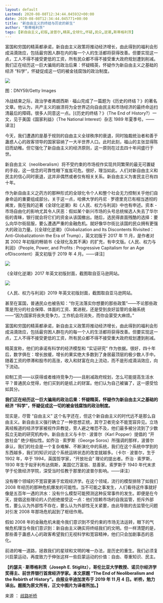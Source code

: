 ```yaml
---
layout: default
Lastmod: 2020-08-08T12:34:44.045932+00:00
date: 2020-08-08T12:34:44.045771+00:00
title: "新自由主义的终结与历史的新生"
author: "斯蒂格利茨"
tags: [新自由主义,初版,波普尔,精英,全球化,怀疑,民众,逆潮,斯蒂格利茨]
---
```


富国和穷国的精英都承诺，新自由主义政策将推动经济增长，由此得到的福利会形成涓滴效应，包括最穷困人群在内的每一个人的生活都将获得改善。但要实现这一点，工人不得不接受更低的工资，所有民众都不得不接受重大政府规划遭到削减。我们正在经历这一巨大骗局的政治后果：怀疑精英，怀疑作为新自由主义之基础的经济 “科学”，怀疑促成这一切的被金钱腐蚀的政治制度。

![](https://images.weserv.nl/?url=http%3A//static.cwzg.cn/image/264x0/90/2/4dde532966f6ce1e/p/202004/5d06a6685774fea0092bff607d9524f0.jpeg)

图：DNY59/Getty Images

冷战结束之际，政治学者弗朗西斯 · 福山完成了一篇题为《历史的终结？》的著名文章。他认为，共产主义的崩溃将为全世界迈向自由民主和市场经济的最终命运扫清最后的障碍。很多人同意这一点。\[《历史的终结？》（The End of History?）一文，见于美国《国家利益》（The National Interest）杂志 1989 年夏季号。——译注\]

今天，我们遭遇的是基于规则的自由主义全球秩序的衰退，同时独裁统治者和善于蛊惑人心的政客领导的国家容纳了一大半世界人口。此时此刻，福山的主张显得陈旧而幼稚。但它强化了新自由主义的经济原则，这一原则在过去四十年间盛行于世。

新自由主义（neoliberalism）将不受约束的市场视作实现共同繁荣的最无可置疑的手段，这一信念的可靠性眼下岌岌可危。很好，理当如此。人们对新自由主义和民主的信心同时衰退，这并非偶然或者仅有相关关系。新自由主义为害民主已有四十年。

作为新自由主义之药方的那种形式的全球化令个人和整个社会无力控制关乎他们自身命运的重要组成部分。关于这一点，哈佛大学的丹尼 · 罗德里克已有相当透彻的阐发，我在我的近著《全球化逆潮》和《人民、权力与利润》中也有申述。资本 - 市场自由化的影响尤其令人厌恶：假如某个新兴市场的头号总统候选人失去了华尔街的青睐，银行就会将它们的资金从该国撤出。随后，选民得直面残酷的选择：要么向华尔街屈服，要么遭遇严重的金融危机。就好像华尔街比该国的民众拥有更强大的政治力量。\[《全球化逆潮》（Globalization and Its Discontents Rivisited：Anti-Globalizationin the Era of Trump），英文初版于 2017 年 11 月，是作者对其 2002 年初版的畅销书《全球化及其不满》的扩充，有中文版。《人民、权力与利润》（People, Power, and Profits : Progressive Capitalism for an Age ofDiscontent）英文初版于 2019 年 4 月。——译注\]

![](https://images.weserv.nl/?url=http%3A//static.cwzg.cn/image/264x0/90/2/2773e8b79401e493/p/202004/489a6c196b02ed4e30e898e4cf87baaf.png)

《全球化逆潮》2017 年英文初版封面，截图取自亚马逊网站。

![](https://images.weserv.nl/?url=http%3A//static.cwzg.cn/image/264x0/90/2/2e281561706e988c/p/202004/46334ab1f3bf7676b307c564443e64de.png)

《人民、权力与利润》2019 年英文初版封面，截图取自亚马逊网站。

甚至在富国，普通民众也被告知：“你无法落实你想要的那些政策”——不论那些政策是充分的社会保障、体面的工资、累进税，还是受到良好监管的金融系统——“因为国家将丧失竞争力，工作机会将消失，而你会蒙受大麻烦。”

富国和穷国的精英都承诺，新自由主义政策将推动经济增长，由此得到的福利会形成涓滴效应，包括最穷困人群在内的每一个人的生活都将获得改善。但要实现这一点，工人不得不接受更低的工资，所有民众都不得不接受重大政府规划遭到削减。

精英宣称，他们的承诺有科学的经济模型和 “实证研究” 作为依据。很好，四十年后，数字俱在：增长放缓，增长的果实绝大多数到了身居最顶层的极少数人手中。随着工资的停滞和股市的高涨，收入和财富在向上流动，而不是形成滴涓效应，向下流动。

抑制工资——以获得或者维持竞争力——且削减政府规划，怎么可能提高生活水平？普通民众觉得，他们买到的是纸上的财富。他们认为自己被骗了，这一感受恰如其分。

**我们正在经历这一巨大骗局的政治后果：怀疑精英，怀疑作为新自由主义之基础的经济 “科学”，怀疑促成这一切的被金钱腐蚀的政治制度。**

现实是，尽管 “自由主义” 这个名字还在，但这个新自由主义的时代远不是那么自由主义。新自由主义强行确立了一种思想正统，其守卫者完全不能宽容异见。立场离经叛道的经济学家被视作异教徒，旁人避之唯恐不及，他们最多被分流到了少数孤立无助的研究机构中。新自由主义与卡尔 · 波普尔（Karl Popper）提倡的 “开放社会” 绝少相似性。如乔治 · 索罗斯（George Soros）所强调的那样，波普尔承认，我们的社会是一个复杂难解、不断演化中的系统，我们在这个系统中学到的东西越多，我们的知识对这个系统运转状态的改变就越多。（卡尔 · 波普尔，生于 1902 年，卒于 1994，英国哲学家，“开放社会” 理论的提出者。乔治 · 索罗斯，1930 年生于匈牙利布达佩斯，美国亿万富翁、慈善家。索罗斯于 1940 年代末求学于伦敦经济学院，深受当时任教于那里的波普尔影响。——译注）

没有哪个领域的不宽容更甚于宏观经济学。在这个领域，流行的模型排除了如我们 2008 年经历的那种危机爆发的可能性。当不可能之事发生，人们看待这件事就好像是五百年一遇的洪水：没有什么模型可能预测这种反常事件的发生。即便是在今天，提倡这些理论的人仍拒绝接受这一点：他们信赖市场的自我监管，拒斥外部性，要么认为外部性不存在，要么认为外部性无关紧要，由此导致的去监管化问题对引发 2008 年那场危机起到了枢纽作用。

假如 2008 年的金融危机未能令我们意识到不受约束的市场无法运转，眼下的气候危机理当令我们意识到：新自由主义确实将终结我们的文明。但一样清楚的是，那些善于蛊惑人心的政客希望我们无视科学和宽容精神，他们只会加剧事态的恶化。

前进的唯一道路，拯救我们的星球和文明的唯一办法，是历史的重生。我们必须复兴启蒙运动，再度致力于伸张这样一些启蒙运动的价值：自由、尊重知识、民主。

**【约瑟夫 · 斯蒂格利茨（Joseph E. Stiglitz），哥伦比亚大学教授、诺贝尔经济学奖得主、前世界银行首席经济学家。本文原题 “The End of Neoliberalism and the Rebirth of History”。由报业辛迪加发布于 2019 年 11 月 4 日。听桥，勉力译出。题图为原文所有，正文中图片为译者所加。】**

来源 ： [歧路听桥](https://mp.weixin.qq.com/s?__biz=Mzg2MTI0NTA5MA==&mid=2247484103&idx=1&sn=072346160e3c2bb890cf2577f6593216&chksm=ce1b590af96cd01c3d6642897b6d583dd552459168abebca6294453dd2ce2f15af399ca2166e&mpshare=1&scene=23&srcid=0419bkXYuMPp9oLGsMPubEOu&sharer_sharetime=1587267450611&sharer_shareid=aa3b09068dc725f6854053a1a28a8a80#rd)

